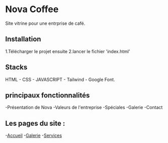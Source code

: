 # Nova Coffee

Site vitrine pour une entrprise de café.

## Installation

1.Télécharger le projet ensuite 
2.lancer le fichier 'index.html'

## Stacks
HTML - CSS - JAVASCRIPT - Tailwind - Google Font.
## principaux fonctionnalités
-Présentation de Nova
-Valeurs de l'entreprise
-Spéciales
-Galerie
-Contact

## Les pages du site :
-[Accueil](index.html)
-[Galerie](pages/galerie.html)
-[Services](pages/services.html)
